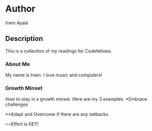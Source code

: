 # Author
Irwin Ayala

## Description
This is a collection of my readings for Codefellows.

### About Me
My name is Irwin.  I love music and computers!

### Growth Minset
How to stay in a growth minset.  Here are my 3 examples.
*Embrace challenges

**Adapt and Overcome if there are any setbacks

~~Effort is KEY!
